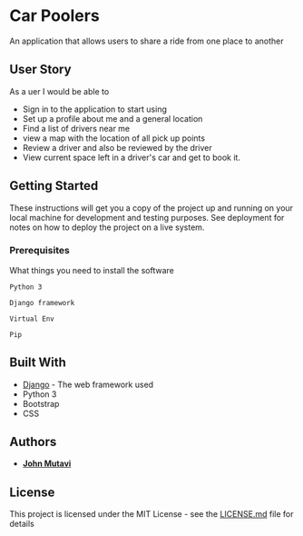 # Car Poolers
An application that allows users to share a ride from one place to another

## User Story
As a uer I would be able to
* Sign in to the application to start using 
* Set up a profile about me and a general location
* Find a list of drivers near me 
* view a map with the location of all pick up points
* Review a driver and also  be reviewed by the driver
* View current space left in a  driver's car and get to book it.

## Getting Started

These instructions will get you a copy of the project up and running on your local machine for development and testing purposes. See deployment for notes on how to deploy the project on a live system.

### Prerequisites

What things you need to install the software

```
Python 3
```

```
Django framework
```
```
Virtual Env
```
```
Pip
```





## Built With

* [Django](https://www.djangoproject.com/) - The web framework used
* Python 3
* Bootstrap
* CSS



## Authors

* **[John Mutavi](https://github.com/jonnygovish)**


## License

This project is licensed under the MIT License - see the [LICENSE.md](LICENSE.md) file for details


